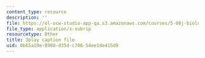 ```yaml
---
content_type: resource
description: ''
file: https://ol-ocw-studio-app-qa.s3.amazonaws.com/courses/5-08j-biological-chemistry-ii-spring-2016/0b65a10e8908d35dc70654ee1de415d9_0dJS3YUxeXI.srt
file_type: application/x-subrip
resourcetype: Other
title: 3play caption file
uid: 0b65a10e-8908-d35d-c706-54ee1de415d9
---
```


